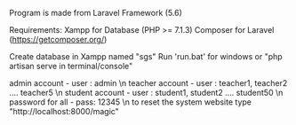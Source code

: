 Program is made from Laravel Framework (5.6)

Requirements: Xampp for Database (PHP >= 7.1.3) Composer for Laravel (https://getcomposer.org/)

Create database in Xampp named "sgs"
Run 'run.bat' for windows or "php artisan serve in terminal/console"

admin account - user : admin \n
teacher account - user : teacher1, teacher2 .... teacher5 \n
student account - user : student1, student2 .... student50 \n
password for all - pass: 12345 \n
to reset the system website type "http://localhost:8000/magic"